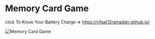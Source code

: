 # Memory Card Game
click To Know Your Battery Charge => https://rifaat12ramadan.github.io/

![Memory Card Game](https://github.com/Rifaat12ramadan/Rifaat12ramadan.github.io/assets/87676973/a606cc18-1d73-4030-9d78-477f261178bb)


    

